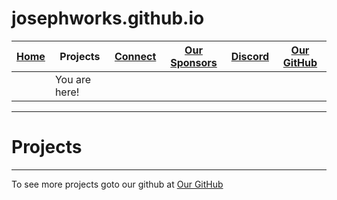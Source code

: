 # josephworks.github.io
| [Home](README.md) | Projects | [Connect](CONNECT.md) | [Our Sponsors](SPONSORS.md) | [Discord](DISCORD.md) | [Our GitHub](http://www.github.com/josephworks) |
|-------------------|----------|-----------------------|:---------------------------:|-----------------------|--------------------------------------------|
||You are here!
------
# Projects

------
To see more projects goto our github at [Our GitHub](http://github.com/josephworks)
